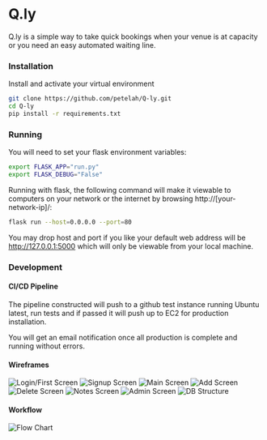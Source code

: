 # Q.ly
Q.ly is a simple way to take quick bookings when your
venue is at capacity or you need an easy automated waiting line.

### Installation
Install and activate your virtual environment
```bash
git clone https://github.com/petelah/Q-ly.git
cd Q-ly
pip install -r requirements.txt
```

### Running
You will need to set your flask environment variables:
```bash
export FLASK_APP="run.py"
export FLASK_DEBUG="False"
```
Running with flask, the following command will make it viewable to computers 
on your network or the internet by browsing http://[your-network-ip]/:
```bash
flask run --host=0.0.0.0 --port=80
```
You may drop host and port if you like your default web address will be 
http://127.0.0.1:5000 which will only be viewable from your local machine.

### Development

#### CI/CD Pipeline
The pipeline constructed will push to a github test instance running Ubuntu latest, 
run tests and if passed it will push up to EC2 for production installation.

You will get an email notification once all production is complete and running 
without errors.


#### Wireframes
![Login/First Screen](docs/wireframes/Login_first_launch.png)
![Signup Screen](docs/wireframes/Signup.png)
![Main Screen](docs/wireframes/Main.png)
![Add Screen](docs/wireframes/Add.png)
![Delete Screen](docs/wireframes/Delete.png)
![Notes Screen](docs/wireframes/Notes.png)
![Admin Screen](docs/wireframes/Profile_Admin.png)
![DB Structure](docs/wireframes/db.png)



#### Workflow

![Flow Chart](docs/wireframes/Flow_Chart.png)